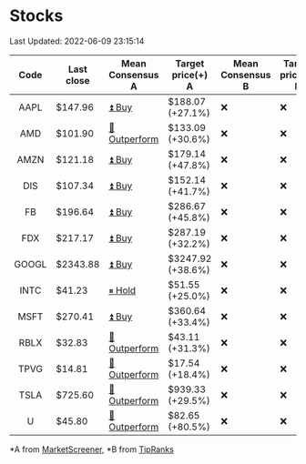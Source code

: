 # Stocks
Last Updated: 2022-06-09 23:15:14

|Code|Last close|Mean Consensus A|Target price(+) A|Mean Consensus B|Target price(+) B|
|:--:|-|-|-|-|-|
|AAPL|$147.96|[⏫ Buy](https://m.marketscreener.com/quote/stock/-4849/)|$188.07 (+27.1%)|❌|❌|
|AMD|$101.90|[🔼 Outperform](https://m.marketscreener.com/quote/stock/-19475876/)|$133.09 (+30.6%)|❌|❌|
|AMZN|$121.18|[⏫ Buy](https://m.marketscreener.com/quote/stock/-12864605/)|$179.14 (+47.8%)|❌|❌|
|DIS|$107.34|[⏫ Buy](https://m.marketscreener.com/quote/stock/-4842/)|$152.14 (+41.7%)|❌|❌|
|FB|$196.64|[⏫ Buy](https://m.marketscreener.com/quote/stock/-10547141/)|$286.67 (+45.8%)|❌|❌|
|FDX|$217.17|[⏫ Buy](https://m.marketscreener.com/quote/stock/-12585/)|$287.19 (+32.2%)|❌|❌|
|GOOGL|$2343.88|[⏫ Buy](https://m.marketscreener.com/quote/stock/-24203373/)|$3247.92 (+38.6%)|❌|❌|
|INTC|$41.23|[⏸ Hold](https://m.marketscreener.com/quote/stock/-4829/)|$51.55 (+25.0%)|❌|❌|
|MSFT|$270.41|[⏫ Buy](https://m.marketscreener.com/quote/stock/-4835/)|$360.64 (+33.4%)|❌|❌|
|RBLX|$32.83|[🔼 Outperform](https://m.marketscreener.com/quote/stock/-117793644/)|$43.11 (+31.3%)|❌|❌|
|TPVG|$14.81|[🔼 Outperform](https://m.marketscreener.com/quote/stock/-15933327/)|$17.54 (+18.4%)|❌|❌|
|TSLA|$725.60|[🔼 Outperform](https://m.marketscreener.com/quote/stock/-6344549/)|$939.33 (+29.5%)|❌|❌|
|U|$45.80|[🔼 Outperform](https://m.marketscreener.com/quote/stock/-112492634/)|$82.65 (+80.5%)|❌|❌|


*A from [MarketScreener](https://www.marketscreener.com), *B from [TipRanks](https://www.tipranks.com)
